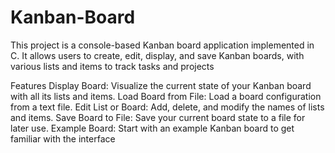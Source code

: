 # Kanban-Board
This project is a console-based Kanban board application implemented in C. It allows users to create, edit, display, and save Kanban boards, with various lists and items to track tasks and projects

Features
Display Board: Visualize the current state of your Kanban board with all its lists and items.
Load Board from File: Load a board configuration from a text file.
Edit List or Board: Add, delete, and modify the names of lists and items.
Save Board to File: Save your current board state to a file for later use.
Example Board: Start with an example Kanban board to get familiar with the interface
